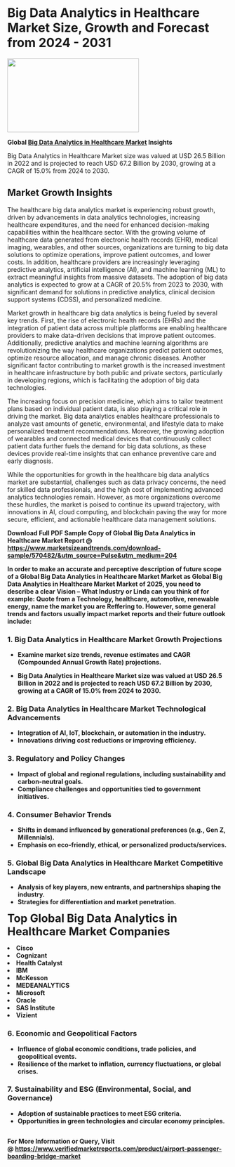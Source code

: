 <H1>Big Data Analytics in Healthcare Market Size, Growth and Forecast from 2024 - 2031</H1><img class="aligncenter size-medium wp-image-584254" src="https://thirdeyenews.in/wp-content/uploads/2024/09/Global-Market-Research-300x168.jpeg" alt="" width="300" height="168" /><p><strong>Global&nbsp;<a href="https://www.marketsizeandtrends.com/download-sample/570482/&amp;utm_source=Pulse&amp;utm_medium=204">Big Data Analytics in Healthcare Market</a> Insights</strong></p><p>Big Data Analytics in Healthcare Market size was valued at USD 26.5 Billion in 2022 and is projected to reach USD 67.2 Billion by 2030, growing at a CAGR of 15.0% from 2024 to 2030.</p><p><h2>Market Growth Insights</h2> <p>The healthcare big data analytics market is experiencing robust growth, driven by advancements in data analytics technologies, increasing healthcare expenditures, and the need for enhanced decision-making capabilities within the healthcare sector. With the growing volume of healthcare data generated from electronic health records (EHR), medical imaging, wearables, and other sources, organizations are turning to big data solutions to optimize operations, improve patient outcomes, and lower costs. In addition, healthcare providers are increasingly leveraging predictive analytics, artificial intelligence (AI), and machine learning (ML) to extract meaningful insights from massive datasets. The adoption of big data analytics is expected to grow at a CAGR of 20.5% from 2023 to 2030, with significant demand for solutions in predictive analytics, clinical decision support systems (CDSS), and personalized medicine.</p> <p><strong></strong></p> <p>Market growth in healthcare big data analytics is being fueled by several key trends. First, the rise of electronic health records (EHRs) and the integration of patient data across multiple platforms are enabling healthcare providers to make data-driven decisions that improve patient outcomes. Additionally, predictive analytics and machine learning algorithms are revolutionizing the way healthcare organizations predict patient outcomes, optimize resource allocation, and manage chronic diseases. Another significant factor contributing to market growth is the increased investment in healthcare infrastructure by both public and private sectors, particularly in developing regions, which is facilitating the adoption of big data technologies.</p> <p>The increasing focus on precision medicine, which aims to tailor treatment plans based on individual patient data, is also playing a critical role in driving the market. Big data analytics enables healthcare professionals to analyze vast amounts of genetic, environmental, and lifestyle data to make personalized treatment recommendations. Moreover, the growing adoption of wearables and connected medical devices that continuously collect patient data further fuels the demand for big data solutions, as these devices provide real-time insights that can enhance preventive care and early diagnosis.</p> <p>While the opportunities for growth in the healthcare big data analytics market are substantial, challenges such as data privacy concerns, the need for skilled data professionals, and the high cost of implementing advanced analytics technologies remain. However, as more organizations overcome these hurdles, the market is poised to continue its upward trajectory, with innovations in AI, cloud computing, and blockchain paving the way for more secure, efficient, and actionable healthcare data management solutions.</p> <p><strong></p><p><span class=""><strong>Download Full PDF Sample Copy of Global Big Data Analytics in Healthcare Market Report</strong> @ <a href="https://www.marketsizeandtrends.com/download-sample/570482/&amp;utm_source=Pulse&amp;utm_medium=204" target="_blank">https://www.marketsizeandtrends.com/download-sample/570482/&amp;utm_source=Pulse&amp;utm_medium=204</a></span></p><p>In order to make an accurate and perceptive description of future scope of a Global&nbsp;Big Data Analytics in Healthcare Market Market as Global&nbsp;Big Data Analytics in Healthcare Market Market of 2025, you need to describe a clear Vision &ndash; What Industry or Linda can you think of for example: Quote from a Technology, healthcare, automotive, renewable energy, name the market you are Reffering to. However, some general trends and factors usually impact market reports and their future outlook include:</p><h3>1.&nbsp;<strong>Big Data Analytics in Healthcare Market Growth Projections</strong></h3><ul><li>Examine market size trends, revenue estimates and CAGR (Compounded Annual Growth Rate) projections.</li><li><p>Big Data Analytics in Healthcare Market size was valued at USD 26.5 Billion in 2022 and is projected to reach USD 67.2 Billion by 2030, growing at a CAGR of 15.0% from 2024 to 2030.</p></li></ul><h3>2.&nbsp;<strong>Big Data Analytics in Healthcare Market Technological Advancements</strong></h3><ul><li>Integration of AI, IoT, blockchain, or automation in the industry.</li><li>Innovations driving cost reductions or improving efficiency.</li></ul><h3>3.&nbsp;<strong>Regulatory and Policy Changes</strong></h3><ul><li>Impact of global and regional regulations, including sustainability and carbon-neutral goals.</li><li>Compliance challenges and opportunities tied to government initiatives.</li></ul><h3>4.&nbsp;<strong>Consumer Behavior Trends</strong></h3><ul><li>Shifts in demand influenced by generational preferences (e.g., Gen Z, Millennials).</li><li>Emphasis on eco-friendly, ethical, or personalized products/services.</li></ul><h3>5.&nbsp;<strong>Global Big Data Analytics in Healthcare Market Competitive Landscape</strong></h3><ul><li>Analysis of key players, new entrants, and partnerships shaping the industry.</li><li>Strategies for differentiation and market penetration.</li></ul><p data-pm-slice="1 1 []"><span style="color: inherit; font-family: inherit; font-size: 25px;">Top Global Big Data Analytics in Healthcare Market Companies</span></p><div class="" data-test-id=""><p><li>Cisco</li><li> Cognizant</li><li> Health Catalyst</li><li> IBM</li><li> McKesson</li><li> MEDEANALYTICS</li><li> Microsoft</li><li> Oracle</li><li> SAS Institute</li><li> Vizient</li></p></div><h3>6.&nbsp;<strong>Economic and Geopolitical Factors</strong></h3><ul><li>Influence of global economic conditions, trade policies, and geopolitical events.</li><li>Resilience of the market to inflation, currency fluctuations, or global crises.</li></ul><h3>7.&nbsp;<strong>Sustainability and ESG (Environmental, Social, and Governance)</strong></h3><ul><li>Adoption of sustainable practices to meet ESG criteria.</li><li>Opportunities in green technologies and circular economy principles.</li></ul><h2><strong style="font-size: 14px;">For More Information or Query, Visit @&nbsp;</strong><a style="background-color: #ffffff; font-size: 14px;" href="https://www.marketsizeandtrends.com/report/big-data-analytics-in-healthcare-market/" target="_blank">https://www.verifiedmarketreports.com/product/airport-passenger-boarding-bridge-market</a></h2>
